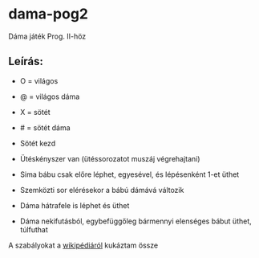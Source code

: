 # dama-pog2
Dáma játék Prog. II-höz

## Leírás:

- O = világos
- @ = világos dáma
- X = sötét
- \# = sötét dáma

- Sötét kezd
- Ütéskényszer van (ütéssorozatot muszáj végrehajtani)
- Sima bábu csak előre léphet, egyesével, és lépésenként 1-et üthet
- Szemközti sor elérésekor a bábú dámává változik
- Dáma hátrafele is léphet és üthet
- Dáma nekifutásból, egybefüggőleg bármennyi elenséges bábut üthet, túlfuthat

A szabályokat a [wikipédiáról](https://hu.wikipedia.org/wiki/D%C3%A1maj%C3%A1t%C3%A9k) kukáztam össze
